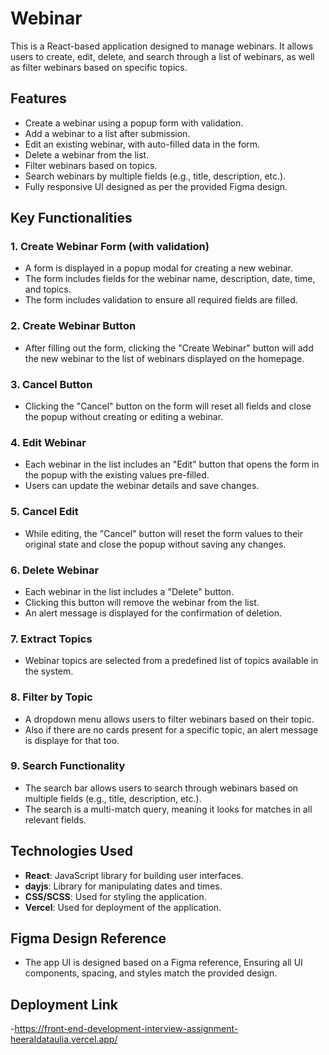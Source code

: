 # Webinar

This is a React-based application designed to manage webinars. It allows users to create, edit, delete, and search through a list of webinars, as well as filter webinars based on specific topics.

## Features

- Create a webinar using a popup form with validation.
- Add a webinar to a list after submission.
- Edit an existing webinar, with auto-filled data in the form.
- Delete a webinar from the list.
- Filter webinars based on topics.
- Search webinars by multiple fields (e.g., title, description, etc.).
- Fully responsive UI designed as per the provided Figma design.

## Key Functionalities

### 1. **Create Webinar Form (with validation)**

- A form is displayed in a popup modal for creating a new webinar.
- The form includes fields for the webinar name, description, date, time, and topics.
- The form includes validation to ensure all required fields are filled.

### 2. **Create Webinar Button**

- After filling out the form, clicking the "Create Webinar" button will add the new webinar to the list of webinars displayed on the homepage.

### 3. **Cancel Button**

- Clicking the "Cancel" button on the form will reset all fields and close the popup without creating or editing a webinar.

### 4. **Edit Webinar**

- Each webinar in the list includes an "Edit" button that opens the form in the popup with the existing values pre-filled.
- Users can update the webinar details and save changes.

### 5. **Cancel Edit**

- While editing, the "Cancel" button will reset the form values to their original state and close the popup without saving any changes.

### 6. **Delete Webinar**

- Each webinar in the list includes a "Delete" button.
- Clicking this button will remove the webinar from the list.
- An alert message is displayed for the confirmation of deletion.

### 7. **Extract Topics**

- Webinar topics are selected from a predefined list of topics available in the system.

### 8. **Filter by Topic**

- A dropdown menu allows users to filter webinars based on their topic.
- Also if there are no cards present for a specific topic, an alert message is displaye for that too.

### 9. **Search Functionality**

- The search bar allows users to search through webinars based on multiple fields (e.g., title, description, etc.).
- The search is a multi-match query, meaning it looks for matches in all relevant fields.

## Technologies Used

- **React**: JavaScript library for building user interfaces.
- **dayjs**: Library for manipulating dates and times.
- **CSS/SCSS**: Used for styling the application.
- **Vercel**: Used for deployment of the application.
  
## Figma Design Reference

- The app UI is designed based on a Figma reference, Ensuring all UI components, spacing, and styles match the provided design.

## Deployment Link

-https://front-end-development-interview-assignment-heeraldataulia.vercel.app/


